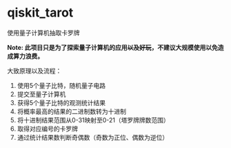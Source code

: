 # qiskit_tarot
使用量子计算机抽取卡罗牌

**Note: 此项目只是为了探索量子计算机的应用~~以及好玩~~，不建议大规模使用以免造成算力浪费。**

大致原理以及流程：
1. 使用5个量子比特，随机量子电路
2. 提交至量子计算机
3. 获得5个量子比特的观测统计结果
4. 将概率最高的结果的二进制数转为十进制
5. 将十进制结果范围从0-31映射至0-21（塔罗牌牌数范围）
6. 取得对应编号的卡罗牌
7. 通过统计结果数判断奇偶数（奇数为正位、偶数为逆位）
